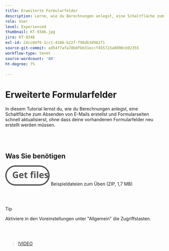 ```yaml
---
title: Erweiterte Formularfelder
description: Lerne, wie du Berechnungen anlegst, eine Schaltfläche zum Senden einer E-Mail erstellst und Formularseiten schnell aktualisierst, ohne dass du all deine vorhandenen Formularfelder neu erstellst
role: User
level: Experienced
thumbnail: KT-9346.jpg
jira: KT-9346
exl-id: 24cc04f6-1cc1-4186-b22f-f96db3d982f1
source-git-commit: ad54f7afa78b0fbb31eccf455723a8890cb92355
workflow-type: tm+mt
source-wordcount: '80'
ht-degree: 7%

---
```


# Erweiterte Formularfelder

In diesem Tutorial lernst du, wie du Berechnungen anlegst, eine Schaltfläche zum Absenden von E-Mails erstellst und Formularseiten schnell aktualisierst, ohne dass deine vorhandenen Formularfelder neu erstellt werden müssen.

<br> 

## Was Sie benötigen

[![Dateien abrufen](../assets/Getfiles.svg)](../assets/ProjectEstimate.zip)
Beispieldateien zum Üben (ZIP, 1,7 MB)

<br> 

>[!TIP]
>
>Aktiviere in den Voreinstellungen unter &quot;Allgemein&quot; die Zugriffstasten.

<br> 

>[!VIDEO](https://video.tv.adobe.com/v/340379?quality=12&learn=on&hidetitle=true)

